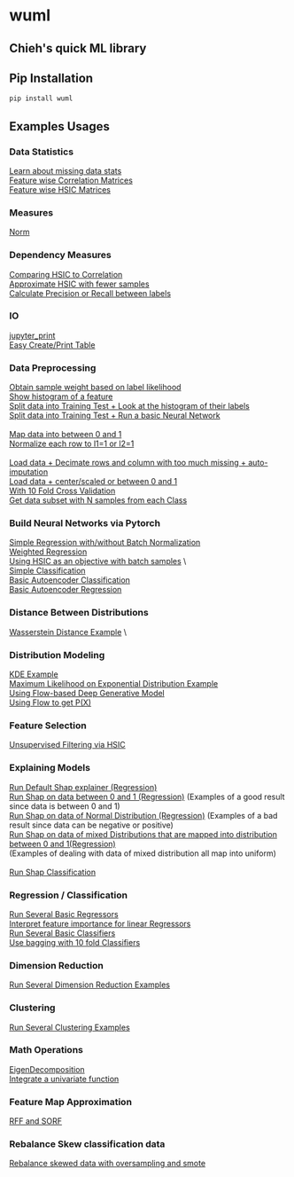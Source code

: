 # wuml
## Chieh's quick ML library
## Pip Installation
```sh
pip install wuml
```


## Examples Usages

### Data Statistics
[Learn about missing data stats](https://github.com/endsley/wuML/blob/main/examples/data_stats/ipynb/get_stats_on_data_with_missing_entries.ipynb) \
[Feature wise Correlation Matrices](https://github.com/endsley/wuML/blob/main/examples/data_stats/ipynb/feature_wise_correlation.ipynb) \
[Feature wise HSIC Matrices](https://github.com/endsley/wuML/blob/main/examples/data_stats/ipynb/feature_wise_HSIC.ipynb) 

### Measures
[Norm](https://github.com/endsley/wuML/blob/main/examples/measure/ipynb/various_norms.ipynb) 

### Dependency Measures
[Comparing HSIC to Correlation](https://github.com/endsley/wuML/blob/main/examples/dependencies/ipynb/comparing_HSIC_to_correlation.ipynb) \
[Approximate HSIC with fewer samples](https://github.com/endsley/wuML/blob/main/examples/dependencies/ipynb/approximate_HSIC.ipynb) \
[Calculate Precision or Recall between labels](https://github.com/endsley/wuML/blob/main/examples/dependencies/ipynb/precision_recall.ipynb)



### IO
[jupyter_print](https://github.com/endsley/wuML/blob/main/examples/IO/ipynb/jupyter_print.ipynb)\
[Easy Create/Print Table](https://github.com/endsley/wuML/blob/main/examples/preprocess/ipynb/ten_fold_cross_validation.ipynb) 


### Data Preprocessing
[Obtain sample weight based on label likelihood](https://github.com/endsley/wuML/blob/main/examples/data_stats/ipynb/weight_sample_by_rarity.ipynb) \
[Show histogram of a feature](https://github.com/endsley/wuML/blob/main/examples/data_stats/ipynb/show_feature_histogram.ipynb) \
[Split data into Training Test + Look at the histogram of their labels](https://github.com/endsley/wuML/blob/main/examples/preprocess/ipynb/train_test_histogram.ipynb) \
[Split data into Training Test + Run a basic Neural Network](https://github.com/endsley/wuML/blob/main/examples/preprocess/ipynb/train_test_on_basic_network.ipynb)\
\
[Map data into between 0 and 1](https://github.com/endsley/wuML/blob/main/examples/preprocess/ipynb/map_data_to_between_0_and_1.ipynb) \
[Normalize each row to l1=1 or l2=1](https://github.com/endsley/wuML/blob/main/examples/preprocess/ipynb/normalize_data_via_l1_l2.ipynb) \
\
[Load data + Decimate rows and column with too much missing + auto-imputation](https://github.com/endsley/wuML/blob/main/examples/preprocess/ipynb/deal_with_missing_data.ipynb) \
[Load data + center/scaled or between 0 and 1](https://github.com/endsley/wuML/blob/main/examples/preprocess/ipynb/load_data_with_preprocess.ipynb) 
\
[With 10 Fold Cross Validation](https://github.com/endsley/wuML/blob/main/examples/preprocess/ipynb/ten_fold_cross_validation.ipynb) \
[Get data subset with N samples from each Class](https://github.com/endsley/wuML/blob/main/examples/preprocess/ipynb/get_N_samples_from_each_class.ipynb) 

### Build Neural Networks via Pytorch
[Simple Regression with/without Batch Normalization](https://github.com/endsley/wuML/blob/main/examples/NeuralNet/ipynb/basicRegression.ipynb) \
[Weighted Regression](https://github.com/endsley/wuML/blob/main/examples/NeuralNet/ipynb/weighted_regression.ipynb) \
[Using HSIC as an objective with batch samples](https://github.com/endsley/wuML/blob/main/examples/NeuralNet/ipynb/HSIC_as_objective.ipynb) \ 
\
[Simple Classification](https://github.com/endsley/wuML/blob/main/examples/NeuralNet/ipynb/basicClassification.ipynb) \
[Basic Autoencoder Classification](https://github.com/endsley/wuML/blob/main/examples/NeuralNet/ipynb/autoencoder.ipynb) \
[Basic Autoencoder Regression](https://github.com/endsley/wuML/blob/main/examples/NeuralNet/ipynb/autoencoder_regression.ipynb) 

### Distance Between Distributions
[Wasserstein Distance Example](https://github.com/endsley/wuML/blob/main/examples/distance_between_distributions/ipynb/wasserstein_example.ipynb) \


### Distribution Modeling
[KDE Example](https://github.com/endsley/wuML/blob/main/examples/distribution_modeling/ipynb/basicKDE_estimate.ipynb) \
[Maximum Likelihood on Exponential Distribution Example](https://github.com/endsley/wuML/blob/main/examples/distribution_modeling/ipynb/basic_exponential_MLE_modeling.ipynb)\
[Using Flow-based Deep Generative Model](https://github.com/endsley/wuML/blob/main/examples/distribution_modeling/ipynb/flow_example.ipynb)\
[Using Flow to get P(X)](https://github.com/endsley/wuML/blob/main/examples/distribution_modeling/ipynb/flow_prob.ipynb)


### Feature Selection
[Unsupervised Filtering via HSIC](https://github.com/endsley/wuML/blob/main/examples/feature_selection/ipynb/selection_by_hsic.ipynb) 

### Explaining Models
[Run Default Shap explainer (Regression)](https://github.com/endsley/wuML/blob/main/examples/explainer/ipynb/default_regression_explainer.ipynb) \
[Run Shap on data between 0 and 1 (Regression)](https://github.com/endsley/wuML/blob/main/examples/explainer/ipynb/regression_pytorch_explainer_uniform.ipynb) 
	(Examples of a good result since data is between 0 and 1) \
[Run Shap on data of Normal Distribution (Regression)](https://github.com/endsley/wuML/blob/main/examples/explainer/ipynb/regression_pytorch_explainer_gaussian.ipynb) 
	(Examples of a bad result since data can be negative or positive)\
[Run Shap on data of mixed Distributions that are mapped into distribution between 0 and 1(Regression)](https://github.com/endsley/wuML/blob/main/examples/explainer/ipynb/comparing_shap_results_on_different_data_distributions.ipynb) \
	(Examples of dealing with data of mixed distribution all map into uniform)\
\
[Run Shap Classification](https://github.com/endsley/wuML/blob/main/examples/explainer/ipynb/classification_pytorch_explainer_uniform.ipynb) 


### Regression / Classification
[Run Several Basic Regressors](https://github.com/endsley/wuML/blob/main/examples/regression/ipynb/run_regression.ipynb) \
[Interpret feature importance for linear Regressors](https://github.com/endsley/wuML/blob/main/examples/regression/ipynb/interpret_result.ipynb) \
[Run Several Basic Classifiers](https://github.com/endsley/wuML/blob/main/examples/classification/ipynb/classify.ipynb) \
[Use bagging with 10 fold Classifiers](https://github.com/endsley/wuML/blob/main/examples/classification/ipynb/tenfold_bagging_classifier.ipynb) 

### Dimension Reduction
[Run Several Dimension Reduction Examples](https://github.com/endsley/wuML/blob/main/examples/dimension_reduction/ipynb/DR_examples.ipynb) 

### Clustering
[Run Several Clustering Examples](https://github.com/endsley/wuML/blob/main/examples/clustering/ipynb/cluster.ipynb) 

### Math Operations
[EigenDecomposition](https://github.com/endsley/wuML/blob/main/examples/operations/ipynb/eigDecomp.ipynb) \
[Integrate a univariate function](https://github.com/endsley/wuML/blob/main/examples/operations/ipynb/integrate_function.ipynb) 


### Feature Map Approximation
[RFF and SORF](https://github.com/endsley/wuML/blob/main/examples/random_features/random_features.ipynb) 

### Rebalance Skew classification data
[Rebalance skewed data with oversampling and smote](https://github.com/endsley/wuML/blob/main/examples/rebalance_data/ipynb/rebalance_data.ipynb) 

